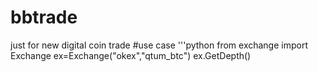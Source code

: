 # bbtrade
just for new digital coin trade
#use case
'''python
from exchange import Exchange
ex=Exchange("okex","qtum_btc")
ex.GetDepth()
